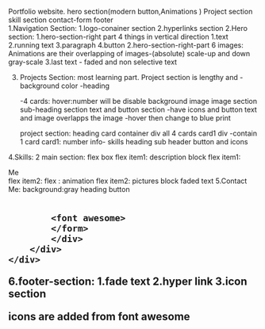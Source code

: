 Portfolio website.
hero section(modern button,Animations )
Project section
skill section
contact-form
footer  
1.Navigation Section:
    1.logo-conainer section
    2.hyperlinks section
2.Hero section:
    1.hero-section-right part
        4 things in vertical direction
            1.text
            2.running text
            3.paragraph 
            4.button
    2.hero-section-right-part
        6 images:
            Animations are their
            overlapping of images-(absolute)
            scale-up and down
            gray-scale
    3.last text - faded and non selective text

3. Projects Section:
    most learning part.
    Project section is lengthy and
    -background color
    -heading

    -4 cards:
        hover:number will be disable
        background image 
        image section
        sub-heading section
        text and button section
            -have icons and button
        text and image overlapps the image
        -hover then change to blue print

    project section:
        heading
        card container  div all 4 cards
        card1 div -contain 1 card
        card1:
            number
            info-
                skills
                heading
                sub header
                button and icons 

4.Skills:
    2 main section:
    flex box
        flex item1: description block
            flex item1:
                <div>
                    <span>Me</span>
                </div>
            flex item2:
                flex :
                    animation
        flex item2: pictures block
        faded text
5.Contact Me:
    background:gray
    heading
    button
    <div>
        <div>
            <h1>
            <h2>
            <div>
            <form>

            <font awesome>
            </form>
            </div>
        </div>
    </div>
6.footer-section:
    1.fade text
    2.hyper link
    3.icon section



icons are added from font awesome
